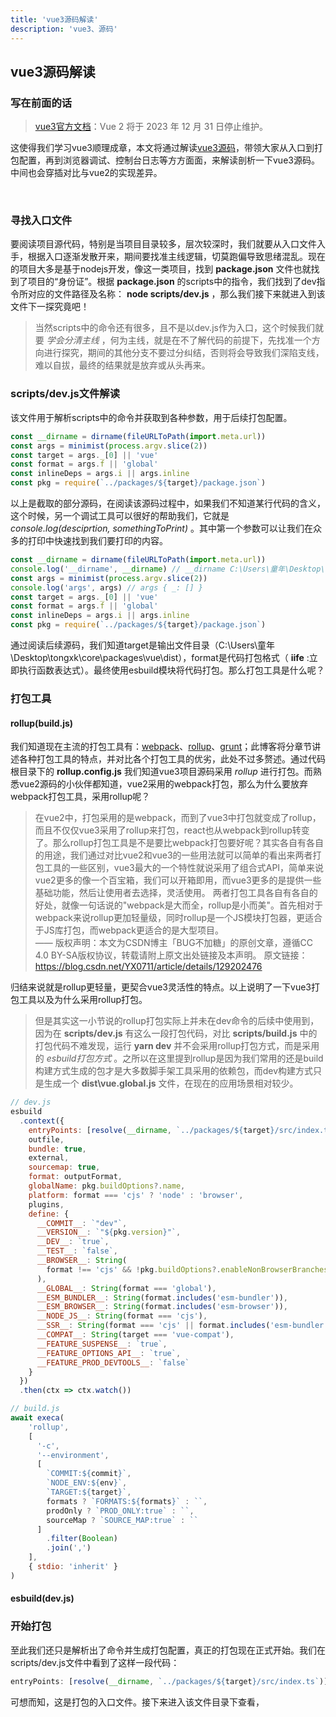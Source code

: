 ```yaml
---
title: 'vue3源码解读'
description: 'vue3、源码'
---
```


## vue3源码解读

### 写在前面的话

> [vue3官方文档](https://cn.vuejs.org/guide/introduction.html)：Vue 2 将于 2023 年 12 月 31 日停止维护。

这使得我们学习vue3顺理成章，本文将通过解读[vue3源码](https://github.com/vuejs/vue-next)，带领大家从入口到打包配置，再到浏览器调试、控制台日志等方方面面，来解读剖析一下vue3源码。中间也会穿插对比与vue2的实现差异。

<br />

### 寻找入口文件

要阅读项目源代码，特别是当项目目录较多，层次较深时，我们就要从入口文件入手，根据入口逐渐发散开来，期间要找准主线逻辑，切莫跑偏导致思绪混乱。现在的项目大多是基于nodejs开发，像这一类项目，找到 __package.json__ 文件也就找到了项目的“身份证”。根据 __package.json__ 的scripts中的指令，我们找到了dev指令所对应的文件路径及名称： __node scripts/dev.js__ ，那么我们接下来就进入到该文件下一探究竟吧！

> 当然scripts中的命令还有很多，且不是以dev.js作为入口，这个时候我们就要 *学会分清主线* ，何为主线，就是在不了解代码的前提下，先找准一个方向进行探究，期间的其他分支不要过分纠结，否则将会导致我们深陷支线，难以自拔，最终的结果就是放弃或从头再来。

### scripts/dev.js文件解读

该文件用于解析scripts中的命令并获取到各种参数，用于后续打包配置。

```javascript
const __dirname = dirname(fileURLToPath(import.meta.url))
const args = minimist(process.argv.slice(2))
const target = args._[0] || 'vue'
const format = args.f || 'global'
const inlineDeps = args.i || args.inline
const pkg = require(`../packages/${target}/package.json`)
```

以上是截取的部分源码，在阅读该源码过程中，如果我们不知道某行代码的含义，这个时候，另一个调试工具可以很好的帮助我们，它就是 *console.log(desciprtion, somethingToPrint)* 。其中第一个参数可以让我们在众多的打印中快速找到我们要打印的内容。

```javascript
const __dirname = dirname(fileURLToPath(import.meta.url))
console.log('__dirname', __dirname) // __dirname C:\Users\童年\Desktop\tongxk\core\scripts
const args = minimist(process.argv.slice(2))
console.log('args', args) // args { _: [] }
const target = args._[0] || 'vue'
const format = args.f || 'global'
const inlineDeps = args.i || args.inline
const pkg = require(`../packages/${target}/package.json`)
```

通过阅读后续源码，我们知道target是输出文件目录（C:\Users\童年\Desktop\tongxk\core\packages\vue\dist），format是代码打包格式（ __iife__ :立即执行函数表达式）。最终使用esbuild模块将代码打包。那么打包工具是什么呢？

### 打包工具

#### rollup(build.js)

我们知道现在主流的打包工具有：[webpack](/#)、[rollup](/#)、[grunt](/#)；此博客将分章节讲述各种打包工具的特点，并对比各个打包工具的优劣，此处不过多赘述。通过代码根目录下的 __rollup.config.js__ 我们知道vue3项目源码采用 *rollup* 进行打包。而熟悉vue2源码的小伙伴都知道，vue2采用的webpack打包，那么为什么要放弃webpack打包工具，采用rollup呢？

>   在vue2中，打包采用的是webpack，而到了vue3中打包就变成了rollup，而且不仅仅vue3采用了rollup来打包，react也从webpack到rollup转变了。那么rollup打包工具是不是要比webpack打包要好呢？其实各自有各自的用途，我们通过对比vue2和vue3的一些用法就可以简单的看出来两者打包工具的一些区别，vue3最大的一个特性就说采用了组合式API，简单来说vue2更多的像一个百宝箱，我们可以开箱即用，而vue3更多的是提供一些基础功能，然后让使用者去选择，灵活使用。
>   两者打包工具各自有各自的好处，就像一句话说的"webpack是大而全，rollup是小而美"。首先相对于webpack来说rollup更加轻量级，同时rollup是一个JS模块打包器，更适合于JS库打包，而webpack更适合的是大型项目。<br />
> ——
> 版权声明：本文为CSDN博主「BUG不加糖」的原创文章，遵循CC 4.0 BY-SA版权协议，转载请附上原文出处链接及本声明。
> 原文链接：https://blog.csdn.net/YX0711/article/details/129202476

归结来说就是rollup更轻量，更契合vue3灵活性的特点。以上说明了一下vue3打包工具以及为什么采用rollup打包。

> 但是其实这一小节说的rollup打包实际上并未在dev命令的后续中使用到，因为在 __scripts/dev.js__ 有这么一段打包代码，对比 __scripts/build.js__ 中的打包代码不难发现，运行 __yarn dev__ 并不会采用rollup打包方式，而是采用的 *esbuild打包方式* 。之所以在这里提到rollup是因为我们常用的还是build构建方式生成的包才是大多数脚手架工具采用的依赖包，而dev构建方式只是生成一个 __dist\vue.global.js__ 文件，在现在的应用场景相对较少。

```javascript
// dev.js
esbuild
  .context({
    entryPoints: [resolve(__dirname, `../packages/${target}/src/index.ts`)],
    outfile,
    bundle: true,
    external,
    sourcemap: true,
    format: outputFormat,
    globalName: pkg.buildOptions?.name,
    platform: format === 'cjs' ? 'node' : 'browser',
    plugins,
    define: {
      __COMMIT__: `"dev"`,
      __VERSION__: `"${pkg.version}"`,
      __DEV__: `true`,
      __TEST__: `false`,
      __BROWSER__: String(
        format !== 'cjs' && !pkg.buildOptions?.enableNonBrowserBranches
      ),
      __GLOBAL__: String(format === 'global'),
      __ESM_BUNDLER__: String(format.includes('esm-bundler')),
      __ESM_BROWSER__: String(format.includes('esm-browser')),
      __NODE_JS__: String(format === 'cjs'),
      __SSR__: String(format === 'cjs' || format.includes('esm-bundler')),
      __COMPAT__: String(target === 'vue-compat'),
      __FEATURE_SUSPENSE__: `true`,
      __FEATURE_OPTIONS_API__: `true`,
      __FEATURE_PROD_DEVTOOLS__: `false`
    }
  })
  .then(ctx => ctx.watch())
```

```javascript
// build.js
await execa(
    'rollup',
    [
      '-c',
      '--environment',
      [
        `COMMIT:${commit}`,
        `NODE_ENV:${env}`,
        `TARGET:${target}`,
        formats ? `FORMATS:${formats}` : ``,
        prodOnly ? `PROD_ONLY:true` : ``,
        sourceMap ? `SOURCE_MAP:true` : ``
      ]
        .filter(Boolean)
        .join(',')
    ],
    { stdio: 'inherit' }
)
```

#### esbuild(dev.js)

### 开始打包

至此我们还只是解析出了命令并生成打包配置，真正的打包现在正式开始。我们在scripts/dev.js文件中看到了这样一段代码：

```javascript
entryPoints: [resolve(__dirname, `../packages/${target}/src/index.ts`)]
```

可想而知，这是打包的入口文件。接下来进入该文件目录下查看，







